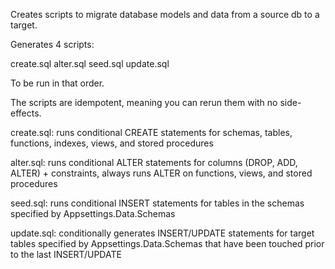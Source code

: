 Creates scripts to migrate database models and data from a source db to a target.

Generates 4 scripts:

create.sql
alter.sql
seed.sql
update.sql

To be run in that order. 

The scripts are idempotent, meaning you can rerun them with no side-effects.

create.sql: runs conditional CREATE statements for schemas, tables, functions, indexes, views, and stored procedures  

alter.sql: runs conditional ALTER statements for columns (DROP, ADD, ALTER) + constraints, always runs ALTER on functions, views, and stored procedures  

seed.sql: runs conditional INSERT statements for tables in the schemas specified by Appsettings.Data.Schemas  

update.sql: conditionally generates INSERT/UPDATE statements for target tables specified by Appsettings.Data.Schemas that have been touched prior to the last INSERT/UPDATE  
